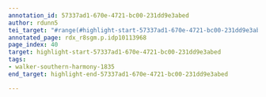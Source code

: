```yaml
---
annotation_id: 57337ad1-670e-4721-bc00-231dd9e3abed
author: rdunn5
tei_target: "#range(#highlight-start-57337ad1-670e-4721-bc00-231dd9e3abed, #highlight-end-57337ad1-670e-4721-bc00-231dd9e3abed)"
annotated_page: rdx_r8sgm.p.idp10113968
page_index: 40
target: highlight-start-57337ad1-670e-4721-bc00-231dd9e3abed
tags:
- walker-southern-harmony-1835
end_target: highlight-end-57337ad1-670e-4721-bc00-231dd9e3abed

---
```

